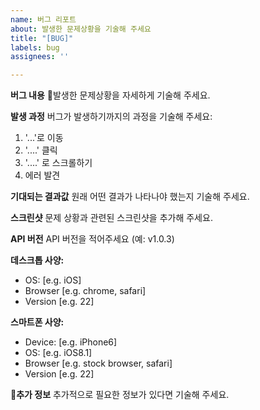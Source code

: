 ```yaml
---
name: 버그 리포트
about: 발생한 문제상황을 기술해 주세요
title: "[BUG]"
labels: bug
assignees: ''

---
```


**버그 내용**
발생한 문제상황을 자세하게 기술해 주세요.

**발생 과정**
버그가 발생하기까지의 과정을 기술해 주세요:
1. '...'로 이동
2. '....' 클릭
3. '....' 로 스크롤하기
4. 에러 발견

**기대되는 결과값**
원래 어떤 결과가 나타나야 했는지 기술해 주세요.

**스크린샷**
문제 상황과 관련된 스크린샷을 추가해 주세요.

**API 버전**
API 버전을 적어주세요 (예: v1.0.3)

**데스크톱 사양:**
 - OS: [e.g. iOS]
 - Browser [e.g. chrome, safari]
 - Version [e.g. 22]

**스마트폰 사양:**
 - Device: [e.g. iPhone6]
 - OS: [e.g. iOS8.1]
 - Browser [e.g. stock browser, safari]
 - Version [e.g. 22]

**추가 정보**
추가적으로 필요한 정보가 있다면 기술해 주세요.
